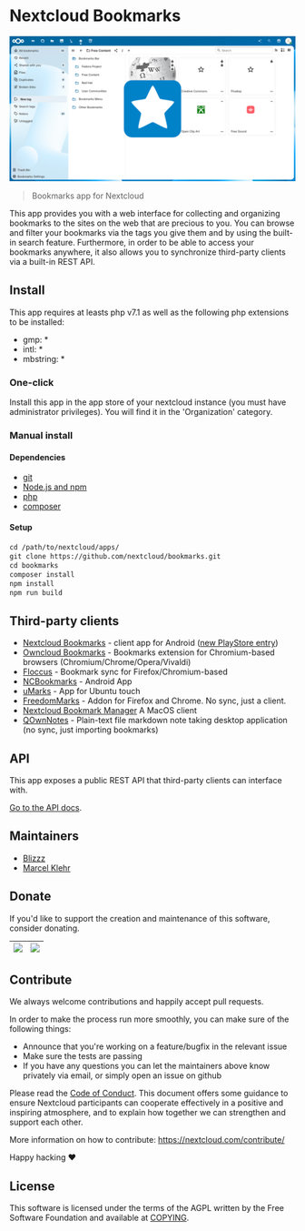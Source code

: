 # Nextcloud Bookmarks

![](https://github.com/nextcloud/bookmarks/raw/master/screenshots/Bookmarks.png)

> Bookmarks app for Nextcloud

This app provides you with a web interface for collecting and organizing bookmarks to the sites on the web that are precious to you. You can browse and filter your bookmarks via the tags you give them and by using the built-in search feature. Furthermore, in order to be able to access your bookmarks anywhere, it also allows you to synchronize third-party clients via a built-in REST API.

## Install

This app requires at leasts php v7.1 as well as the following php extensions to be installed:

- gmp: \*
- intl: \*
- mbstring: \*

### One-click

Install this app in the app store of your nextcloud instance (you must have administrator privileges). You will find it in the 'Organization' category.

### Manual install

#### Dependencies

- [git](https://git-scm.org/)
- [Node.js and npm](https://nodejs.org/)
- [php](https://php.net/)
- [composer](https://getcompoert.org/)

#### Setup

```
cd /path/to/nextcloud/apps/
git clone https://github.com/nextcloud/bookmarks.git
cd bookmarks
composer install
npm install
npm run build
```

## Third-party clients

- [Nextcloud Bookmarks](https://gitlab.com/bisada/OCBookmarks) - client app for Android ([new PlayStore entry](https://play.google.com/store/apps/details?id=org.bisw.nxbookmarks))
- [Owncloud Bookmarks](https://chrome.google.com/webstore/detail/owncloud-bookmarks/eomolhpeokmbnincelpkagpapjpeeckc?hl=de) - Bookmarks extension for Chromium-based browsers (Chromium/Chrome/Opera/Vivaldi)
- [Floccus](https://github.com/marcelklehr/floccus) - Bookmark sync for Firefox/Chromium-based
- [NCBookmarks](https://github.com/lenchan139/NCBookmark) - Android App
- [uMarks](https://uappexplorer.com/app/umarks.ernesst) - App for Ubuntu touch
- [FreedomMarks](https://github.com/damko/freedommarks-browser-webextension) - Addon for Firefox and Chrome. No sync, just a client.
- [Nextcloud Bookmark Manager](https://www.midwinter-dg.com/mac-apps/nextcloud-bookmark-manager.html) A MacOS client
- [QOwnNotes](https://www.qownnotes.org/) - Plain-text file markdown note taking desktop application (no sync, just importing bookmarks)

## API

This app exposes a public REST API that third-party clients can interface with.

[Go to the API docs](./API.md).

## Maintainers

- [Blizzz](https://github.com/Blizzz)
- [Marcel Klehr](https://github.com/marcelklehr)

## Donate

If you'd like to support the creation and maintenance of this software, consider donating.

| [<img src="https://img.shields.io/badge/paypal-donate-blue.svg?logo=paypal&style=for-the-badge">](https://www.paypal.me/marcelklehr1) | [<img src="http://img.shields.io/liberapay/receives/marcelklehr.svg?logo=liberapay&style=for-the-badge">](https://liberapay.com/marcelklehr/donate) |
| :-----------------------------------------------------------------------------------------------------------------------------------: | :-------------------------------------------------------------------------------------------------------------------------------------------------: |


## Contribute

We always welcome contributions and happily accept pull requests.

In order to make the process run more smoothly, you can make sure of the following things:

- Announce that you're working on a feature/bugfix in the relevant issue
- Make sure the tests are passing
- If you have any questions you can let the maintainers above know privately via email, or simply open an issue on github

Please read the [Code of Conduct](https://nextcloud.com/community/code-of-conduct/). This document offers some guidance to ensure Nextcloud participants can cooperate effectively in a positive and inspiring atmosphere, and to explain how together we can strengthen and support each other.

More information on how to contribute: https://nextcloud.com/contribute/

Happy hacking :heart:

## License

This software is licensed under the terms of the AGPL written by the Free Software Foundation and available at [COPYING](./COPYING).
